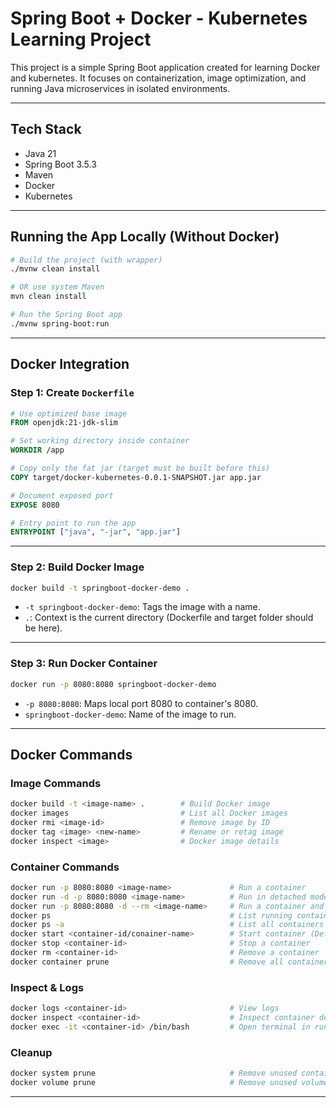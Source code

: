 
# Spring Boot + Docker - Kubernetes Learning Project

This project is a simple Spring Boot application created for learning Docker and kubernetes. It focuses on containerization, image optimization, and running Java microservices in isolated environments.

---
## Tech Stack

- Java 21
- Spring Boot 3.5.3
- Maven
- Docker
- Kubernetes
---

## Running the App Locally (Without Docker)

```bash
# Build the project (with wrapper)
./mvnw clean install

# OR use system Maven
mvn clean install

# Run the Spring Boot app
./mvnw spring-boot:run
````
---

## Docker Integration

### Step 1: Create `Dockerfile`

```Dockerfile
# Use optimized base image
FROM openjdk:21-jdk-slim

# Set working directory inside container
WORKDIR /app

# Copy only the fat jar (target must be built before this)
COPY target/docker-kubernetes-0.0.1-SNAPSHOT.jar app.jar

# Document exposed port
EXPOSE 8080

# Entry point to run the app
ENTRYPOINT ["java", "-jar", "app.jar"]
```
---

### Step 2: Build Docker Image
```bash
docker build -t springboot-docker-demo .
```
* `-t springboot-docker-demo`: Tags the image with a name.
* `.`: Context is the current directory (Dockerfile and target folder should be here).
---

### Step 3: Run Docker Container
```bash
docker run -p 8080:8080 springboot-docker-demo
```

* `-p 8080:8080`: Maps local port 8080 to container's 8080.
* `springboot-docker-demo`: Name of the image to run.
---

## Docker Commands
### Image Commands
```bash
docker build -t <image-name> .        # Build Docker image
docker images                         # List all Docker images
docker rmi <image-id>                 # Remove image by ID
docker tag <image> <new-name>         # Rename or retag image
docker inspect <image>                # Docker image details
```

### Container Commands
```bash
docker run -p 8080:8080 <image-name>             # Run a container
docker run -d -p 8080:8080 <image-name>          # Run in detached mode (in background)
docker run -p 8080:8080 -d --rm <image-name>     # Run a container and remove container automatically on exit ( --rm tag used to clear container automatically once conatiner is stoped)
docker ps                                        # List running containers
docker ps -a                                     # List all containers (running + stopped)
docker start <container-id/conainer-name>        # Start container (Default is detached mode)
docker stop <container-id>                       # Stop a container
docker rm <container-id>                         # Remove a container
docker container prune                           # Remove all container at once
```

### Inspect & Logs
```bash
docker logs <container-id>                       # View logs
docker inspect <container-id>                    # Inspect container details
docker exec -it <container-id> /bin/bash         # Open terminal in running container
```

### Cleanup
```bash
docker system prune                              # Remove unused containers/images/networks
docker volume prune                              # Remove unused volumes
```
---
